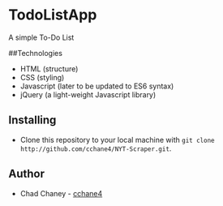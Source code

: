 # TodoListApp
A simple To-Do List 

##Technologies 
- HTML (structure)
- CSS (styling)
- Javascript (later to be updated to ES6 syntax)
- jQuery (a light-weight Javascript library)

## Installing 
- Clone this repository to your local machine with `git clone http://github.com/cchane4/NYT-Scraper.git`.

## Author
- Chad Chaney - [cchane4](https://github.com/cchane4)